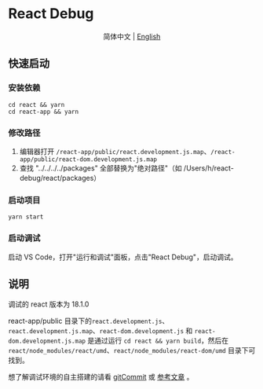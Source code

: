 # React Debug

<p align="center">
  简体中文
  | 
  <a href="/README_en.md">English</a>
</p>

## 快速启动

### 安装依赖
```shell
cd react && yarn
cd react-app && yarn
```

### 修改路径
1. 编辑器打开 `/react-app/public/react.development.js.map`、`/react-app/public/react-dom.development.js.map`
2. 查找 "../../../../packages" 全部替换为"绝对路径"（如 /Users/h/react-debug/react/packages）

### 启动项目
```shell
yarn start
```

### 启动调试
启动 VS Code，打开"运行和调试"面板，点击"React Debug"，启动调试。

## 说明
调试的 react 版本为 18.1.0

react-app/public 目录下的`react.development.js`、`react.development.js.map`、`react-dom.development.js` 和 `react-dom.development.js.map` 是通过运行 `cd react && yarn build`，然后在 `react/node_modules/react/umd`、`react/node_modules/react-dom/umd` 目录下可找到。

想了解调试环境的自主搭建的请看 [gitCommit](https://github.com/xingleibinghun/react-debug/commit/5af4f7cbbe9517d127922d5605a2111543b9209d) 或 [参考文章](https://mp.weixin.qq.com/s/Yfmb11mmvfXg2FlEu7UlXA) 。
